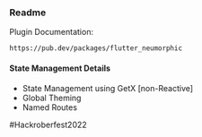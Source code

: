 ### Readme

Plugin Documentation:

`
https://pub.dev/packages/flutter_neumorphic
`

#### State Management Details  
  - State Management using GetX [non-Reactive]   
  - Global Theming
  - Named Routes 

#Hackroberfest2022
